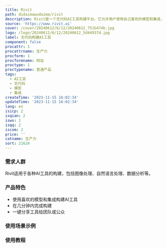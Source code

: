 ```yaml
---
title: Rivit
path: didaimawudaima/rivit
description: Rivit是一个无代码AI工具构建平台。它允许用户使用自己喜欢的模型和集成，在几分钟内构建AI工具。用户可以轻松地与团队或公众共享他们的工具。
source: 'https://www.rivit.ai'
cover: /cover/20240612/6/12/20240612_751b474b.jpg
logo: /logo/20240612/6/12/20240612_5d44937d.jpg
label: 无代码构建AI工具
component: false
procattr: 1
procattrname: 生产力
procform: 1
procformname: 网站
proctype: 1
proctypename: 普通产品
tags:
  - AI工具
  - 无代码
  - 模型
  - 集成
createTime: '2023-11-15 16:02:34'
updateTime: '2023-11-15 16:02:34'
lang: en
isicp: 2
isqian: 2
iswx: 2
isqq: 2
iscom: 2
price: ''
catname: 生产力
sort: 21624
---
```




### 需求人群
Rivit适用于各种AI工具的构建，包括图像处理、自然语言处理、数据分析等。

### 产品特色
- 使用喜欢的模型和集成构建AI工具
- 在几分钟内完成构建
- 一键分享工具给团队或公众

### 使用场景示例


### 使用教程


  

